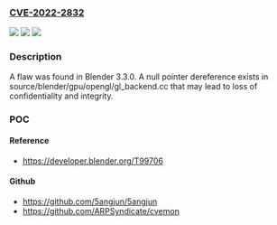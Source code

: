 ### [CVE-2022-2832](https://cve.mitre.org/cgi-bin/cvename.cgi?name=CVE-2022-2832)
![](https://img.shields.io/static/v1?label=Product&message=Blender&color=blue)
![](https://img.shields.io/static/v1?label=Version&message=n%2Fa&color=blue)
![](https://img.shields.io/static/v1?label=Vulnerability&message=CWE-395&color=brighgreen)

### Description

A flaw was found in Blender 3.3.0. A null pointer dereference exists in source/blender/gpu/opengl/gl_backend.cc that may lead to loss of confidentiality and integrity.

### POC

#### Reference
- https://developer.blender.org/T99706

#### Github
- https://github.com/5angjun/5angjun
- https://github.com/ARPSyndicate/cvemon

